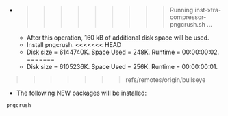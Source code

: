 * >>>>>>>>> Running inst-xtra-compressor-pngcrush.sh ...
  * After this operation, 160 kB of additional disk space will be used.
  * Install pngcrush.
<<<<<<< HEAD
  * Disk size = 6144740K. Space Used = 248K. Runtime = 00:00:00:02.
=======
  * Disk size = 6105236K. Space Used = 256K. Runtime = 00:00:00:01.
>>>>>>> refs/remotes/origin/bullseye
  * The following NEW packages will be installed:
  ```bash
pngcrush
  ```
